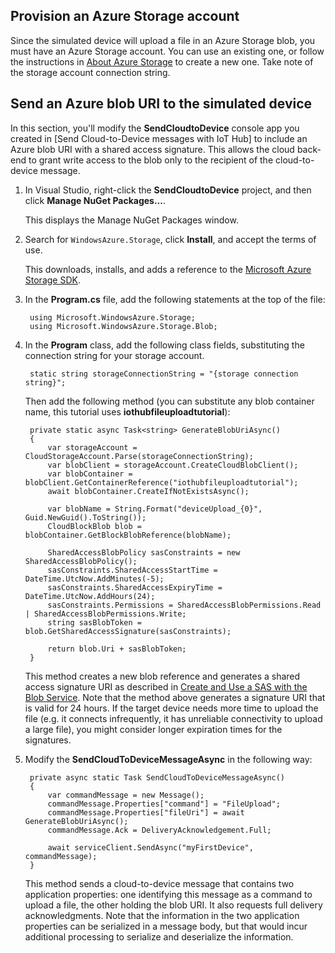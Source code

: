 ## Provision an Azure Storage account
Since the simulated device will upload a file in an Azure Storage blob, you must have an Azure Storage account. You can use an existing one, or follow the instructions in [About Azure Storage] to create a new one. Take note of the storage account connection string.

## Send an Azure blob URI to the simulated device

In this section, you'll modify the **SendCloudtoDevice** console app you created in [Send Cloud-to-Device messages with IoT Hub] to include an Azure blob URI with a shared access signature. This allows the cloud back-end to grant write access to the blob only to the recipient of the cloud-to-device message.

1. In Visual Studio, right-click the **SendCloudtoDevice** project, and then click **Manage NuGet Packages...**. 

    This displays the Manage NuGet Packages window.

2. Search for `WindowsAzure.Storage`, click **Install**, and accept the terms of use. 

    This downloads, installs, and adds a reference to the [Microsoft Azure Storage SDK](https://www.nuget.org/packages/WindowsAzure.Storage/).

3. In the **Program.cs** file, add the following statements at the top of the file:

        using Microsoft.WindowsAzure.Storage;
        using Microsoft.WindowsAzure.Storage.Blob;

4. In the **Program** class, add the following class fields, substituting the connection string for your storage account.

        static string storageConnectionString = "{storage connection string}";

    Then add the following method (you can substitute any blob container name, this tutorial uses **iothubfileuploadtutorial**):
   
        private static async Task<string> GenerateBlobUriAsync()
        {
            var storageAccount = CloudStorageAccount.Parse(storageConnectionString);
            var blobClient = storageAccount.CreateCloudBlobClient();
            var blobContainer = blobClient.GetContainerReference("iothubfileuploadtutorial");
            await blobContainer.CreateIfNotExistsAsync();

            var blobName = String.Format("deviceUpload_{0}", Guid.NewGuid().ToString());
            CloudBlockBlob blob = blobContainer.GetBlockBlobReference(blobName);

            SharedAccessBlobPolicy sasConstraints = new SharedAccessBlobPolicy();
            sasConstraints.SharedAccessStartTime = DateTime.UtcNow.AddMinutes(-5);
            sasConstraints.SharedAccessExpiryTime = DateTime.UtcNow.AddHours(24);
            sasConstraints.Permissions = SharedAccessBlobPermissions.Read | SharedAccessBlobPermissions.Write;
            string sasBlobToken = blob.GetSharedAccessSignature(sasConstraints);

            return blob.Uri + sasBlobToken;
        }

    This method creates a new blob reference and generates a shared access signature URI as described in [Create and Use a SAS with the Blob Service](/documentation/articles/storage-dotnet-shared-access-signature-part-2/). Note that the method above generates a signature URI that is valid for 24 hours. If the target device needs more time to upload the file (e.g. it connects infrequently, it has unreliable connectivity to upload a large file), you might consider longer expiration times for the signatures.

5. Modify the **SendCloudToDeviceMessageAsync** in the following way:

        private async static Task SendCloudToDeviceMessageAsync()
        {
            var commandMessage = new Message();
            commandMessage.Properties["command"] = "FileUpload";
            commandMessage.Properties["fileUri"] = await GenerateBlobUriAsync();
            commandMessage.Ack = DeliveryAcknowledgement.Full;

            await serviceClient.SendAsync("myFirstDevice", commandMessage);
        }

    This method sends a cloud-to-device message that contains two application properties: one identifying this message as a command to upload a file, the other holding the blob URI. It also requests full delivery acknowledgments. Note that the information in the two application properties can be serialized in a message body, but that would incur additional processing to serialize and deserialize the information.

<!-- Links -->

[About Azure Storage]: /documentation/articles/storage-create-storage-account/#create-a-storage-account

[IoT Hub Developer Guide - C2D]: /documentation/articles/iot-hub-devguide#c2d
[Azure IoT - Service SDK NuGet package]: https://www.nuget.org/packages/Microsoft.Azure.Devices/
[Transient Fault Handling]: https://msdn.microsoft.com/zh-cn/library/hh680901(v=pandp.50).aspx
[Get started with IoT Hub]: /documentation/articles/iot-hub-csharp-csharp-getstarted

<!-- Images -->







